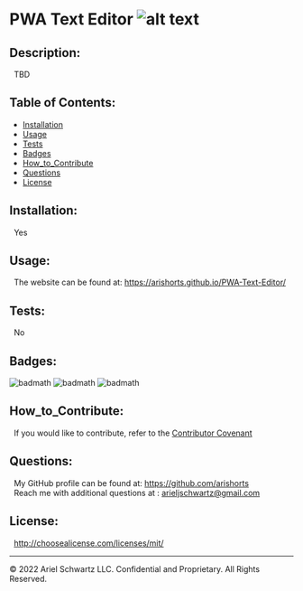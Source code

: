 # PWA Text Editor ![alt text](https://img.shields.io/badge/License-MIT-blue.svg)

  ## Description:
  
  &nbsp; TBD

  ## Table of Contents:
  
  - [Installation](#installation)
  - [Usage](#usage)
  - [Tests](#tests)
  - [Badges](#badges)
  - [How_to_Contribute](#how_to_contribute)
  - [Questions](#questions)
  - [License](#license)

  ## Installation:

  &nbsp; Yes

  ## Usage:
  
  &nbsp; The website can be found at: https://arishorts.github.io/PWA-Text-Editor/

  ## Tests:

  &nbsp; No

  ## Badges:

  ![badmath](https://img.shields.io/badge/JavaScript-66%25-purple)
![badmath](https://img.shields.io/badge/CSS-24%25-purple)
![badmath](https://img.shields.io/badge/HTML-9%25-purple)

  ## How_to_Contribute:
  
  &nbsp; If you would like to contribute, refer to the [Contributor Covenant](https://www.contributor-covenant.org/)
  
  ## Questions:

  &nbsp; My GitHub profile can be found at: https://github.com/arishorts
  <br>&nbsp; Reach me with additional questions at : arieljschwartz@gmail.com

  ## License:

  &nbsp; http://choosealicense.com/licenses/mit/

  ---
  
  © 2022 Ariel Schwartz LLC. Confidential and Proprietary. All Rights Reserved.
